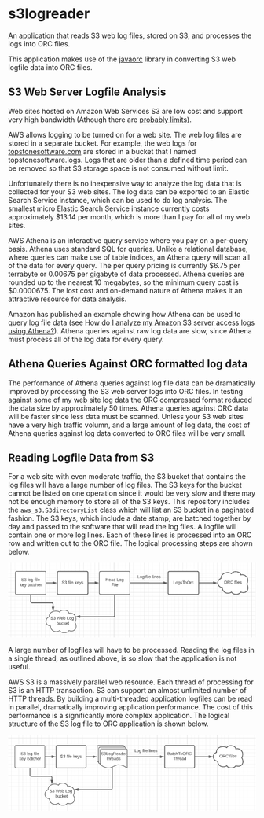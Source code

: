 # s3logreader

An application that reads S3 web log files, stored on S3, and processes the logs into ORC files.

This application makes use of the [javaorc](https://github.com/IanLKaplan/javaorc) library in converting S3 web logfile data into ORC files.

## S3 Web Server Logfile Analysis

Web sites hosted on Amazon Web Services S3 are low cost and support very high bandwidth (Athough there are [probably limits](https://www.theguardian.com/lifeandstyle/2014/dec/17/kim-kardashian-butt-break-the-internet-paper-magazine)). 

AWS allows logging to be turned on for a web site. The web log files are stored in a separate bucket. For example, the web logs for 
[topstonesoftware.com](www.topstonesoftware.com) are stored in a bucket that I named topstonesoftware.logs. Logs that are older than
a defined time period can be removed so that S3 storage space is not consumed without limit.

Unfortunately there is no inexpensive way to analyze the log data that is collected for your S3 web sites.  The log data can be exported to
an Elastic Search Service instance, which can be used to do log analysis. The smallest micro Elastic Search Service instance currently costs approximately $13.14
per month, which is more than I pay for all of my web sites. 

AWS Athena is an interactive query service where you pay on a per-query basis. Athena uses standard SQL for queries. Unlike a relational database, where queries
can make use of table indices, an Athena query will scan all of the data for every query. The per query pricing is currently $6.75 per terrabyte or 0.00675 per gigabyte of data processed.  Athena queries are rounded up to the nearest 10 megabytes, so the minimum query cost is $0.0000675.  The lost cost and on-demand nature of Athena makes it an attractive resource for data analysis.

Amazon has published an example showing how Athena can be used to query log file data (see [How do I analyze my Amazon S3 server access logs using Athena?](https://aws.amazon.com/premiumsupport/knowledge-center/analyze-logs-athena/)). Athena queries against raw log data are slow, since Athena must process all of the log data for every query. 

## Athena Queries Against ORC formatted log data

The performance of Athena queries against log file data can be dramatically improved by processing the S3 web server logs into ORC files. In testing against some of my web site log data the ORC compressed format reduced the data size by approximately 50 times. Athena queries against ORC data will be faster since less data must be scanned. Unless your S3 web sites have a very high traffic volumn, and a large amount of log data, the cost of Athena queries against log data converted to ORC files will be very small.

## Reading Logfile Data from S3

For a web site with even moderate traffic, the S3 bucket that contains the log files will have a large number of log files. The S3 keys for the bucket cannot be listed on one operation since it would be very slow and there may not be enough memory to store all of the S3 keys. This repository includes the ```aws_s3.S3directoryList``` class which will list an S3 bucket in a paginated fashion.  The S3 keys, which include a date stamp, are batched together by day and passed to the software that will read the log files. A logfile will contain one or more log lines. Each of these lines is processed into an ORC row and written out to the ORC file.  The logical processing steps are shown below.

![alt Diagram for threaded S3 log files to ORC](https://github.com/IanLKaplan/s3logreader/blob/master/img/s3_logs_to_orc_one_thread_diagram.png?raw=true)

A large number of logfiles will have to be processed. Reading the log files in a single thread, as outlined above, is so slow that the application is not useful.

AWS S3 is a massively parallel web resource. Each thread of processing for S3 is an HTTP transaction. S3 can support an almost unlimited number of HTTP threads. 
By building a multi-threaded application logfiles can be read in parallel, dramatically improving application performance. The cost of this performance is a significantly more complex application. The logical structure of the S3 log file to ORC application is shown below.

![alt Diagram for threaded S3 log files to ORC](https://github.com/IanLKaplan/s3logreader/blob/master/img/s3_logs_to_orc_diagram.png?raw=true)

